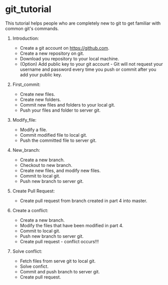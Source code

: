 # git_tutorial
This tutorial helps people who are completely new to git to get familiar with common git's commands. 

1. Introduction:
   - Create a git account on https://github.com.
   - Create a new repository on git. 
   - Download you repository to your local machine.
   - (Option) Add public key to your git account - Git will not request your username and password every time you push or commit after you add your public key.
   
2. First_commit:
   - Create new files.
   - Create new folders.
   - Commit new files and folders to your local git.
   - Push your files and folder to server git.
   
3. Modify_file:
   - Modify a file.
   - Commit modified file to local git.
   - Push the committed file to server git.
   
4. New_branch:
   - Create a new branch.
   - Checkout to new branch.
   - Create new files, and modify new files.
   - Commit to local git.
   - Push new branch to server git.
   
5. Create Pull Request:
   - Create pull request from branch created in part 4 into master.
   
6. Create a conflict:
   - Create a new branch.
   - Modify the files that have been modified in part 4.
   - Commit to local git.
   - Push new branch to server git.
   - Create pull request - conflict occurs!!!
   
7. Solve conflict:
   - Fetch files from serve git to local git.
   - Solve confict.
   - Commit and push branch to server git.
   - Create pull request.
